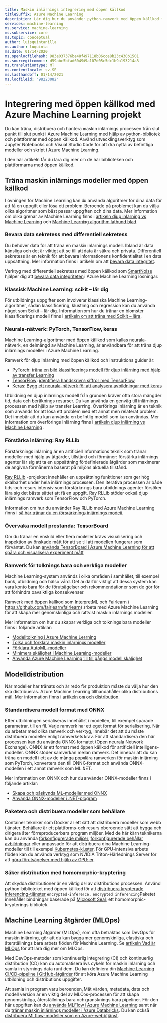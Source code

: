```yaml
---
title: Maskin inlärnings integrering med öppen källkod
titleSuffix: Azure Machine Learning
description: Lär dig hur du använder python-ramverk med öppen källkod för att träna, distribuera och hantera maskin inlärnings lösningar från slut punkt till slut punkt i Azure Machine Learning.
services: machine-learning
ms.service: machine-learning
ms.subservice: core
ms.topic: conceptual
author: luisquintanilla
ms.author: luquinta
ms.date: 01/14/2020
ms.openlocfilehash: 983e037376be48f497118b06cce8b23c430b1501
ms.sourcegitcommit: d59abc5bfad604909a107d05c5dc1b9a193214a8
ms.translationtype: MT
ms.contentlocale: sv-SE
ms.lasthandoff: 01/14/2021
ms.locfileid: "98223082"
---
```

# <a name="open-source-integration-with-azure-machine-learning-projects"></a>Integrering med öppen källkod med Azure Machine Learning projekt

Du kan träna, distribuera och hantera maskin inlärnings processen från slut punkt till slut punkt i Azure Machine Learning med hjälp av python-bibliotek och plattformar med öppen källkod.  Använd utvecklingsverktyg som Jupyter Notebooks och Visual Studio Code för att dra nytta av befintliga modeller och skript i Azure Machine Learning.  

I den här artikeln får du lära dig mer om de här biblioteken och plattformarna med öppen källkod.

## <a name="train-open-source-machine-learning-models"></a>Träna maskin inlärnings modeller med öppen källkod

I övningen för Machine Learning kan du använda algoritmer för dina data för att få en uppgift eller lösa ett problem. Beroende på problemet kan du välja olika algoritmer som bäst passar uppgiften och dina data. Mer information om olika grenar av Machine Learning finns i [artikeln djup inlärning vs Machine Learning](./concept-deep-learning-vs-machine-learning.md) och [Machine Learning algorithm lathund blad](algorithm-cheat-sheet.md).

### <a name="preserve-data-privacy-using-differential-privacy"></a>Bevara data sekretess med differentiell sekretess

Du behöver data för att träna en maskin inlärnings modell. Ibland är data känsliga och det är viktigt att se till att data är säkra och privata. Differentiell sekretess är en teknik för att bevara informationens konfidentialitet i en data uppsättning. Mer information finns i artikeln om att [bevara data integritet](concept-differential-privacy.md). 

Verktyg med differentiell sekretess med öppen källkod som [SmartNoise](https://github.com/opendifferentialprivacy/smartnoise-core-python) hjälper dig att [bevara data integriteten](how-to-differential-privacy.md) i Azure Machine Learning lösningar.

### <a name="classical-machine-learning-scikit-learn"></a>Klassisk Machine Learning: scikit – lär dig

För utbildnings uppgifter som involverar klassiska Machine Learning-algoritmer, sådan klassificering, klustring och regression kan du använda något som Scikit – lär dig. Information om hur du tränar en blomster klassificerings modell finns i [artikeln om att träna med Scikit – lära](how-to-train-scikit-learn.md).

### <a name="neural-networks-pytorch-tensorflow-keras"></a>Neurala-nätverk: PyTorch, TensorFlow, keras

Machine Learning-algoritmer med öppen källkod som kallas neurala-nätverk, en delmängd av Machine Learning, är användbara för att träna djup inlärnings modeller i Azure Machine Learning.

Ramverk för djup inlärning med öppen källkod och instruktions guider är:

 *  [PyTorch](https://github.com/pytorch/pytorch): [träna en bild klassificerings modell för djup inlärning med hjälp av transfer Learning](how-to-train-pytorch.md) 
 *  [TensorFlow](https://github.com/tensorflow/tensorflow): [identifiera handskrivna siffror med TensorFlow](how-to-train-tensorflow.md)
 *  [Keras](https://github.com/keras-team/keras): [Bygg ett neurala-nätverk för att analysera avbildningar med keras](how-to-train-keras.md)

Utbildning en djup inlärnings modell från grunden kräver ofta stora mängder tid, data och beräknings resurser. Du kan använda en genväg till inlärnings processen med hjälp av transfer Learning. Överförings inlärning är en teknik som används för att lösa ett problem med ett annat men relaterat problem. Det innebär att du kan använda en befintlig modell som kan användas. Mer information om överförings Inlärning finns i [artikeln djup inlärning vs Machine Learning](concept-deep-learning-vs-machine-learning.md#what-is-transfer-learning) .

### <a name="reinforcement-learning-ray-rllib"></a>Förstärka inlärning: Ray RLLib

Förstärknings inlärning är en artificiell informations teknik som tränar modeller med hjälp av åtgärder, tillstånd och förmåner: förstärka inlärnings agenter lär sig att ta en uppsättning fördefinierade åtgärder som maximerar de angivna förmånerna baserat på miljöns aktuella tillstånd. 

[Ray RLLib](https://github.com/ray-project/ray) -projektet innehåller en uppsättning funktioner som ger hög skalbarhet under hela inlärnings processen. Den iterativa processen är både tids-och resurs intensiv som förstärknings bara utbildnings agenter försöker lära sig det bästa sättet att få en uppgift.  Ray RLLib stöder också djup inlärnings ramverk som TensorFlow och PyTorch.  

Information om hur du använder Ray RLLib med Azure Machine Learning finns i [så här tränar du en förstärknings inlärnings modell](how-to-use-reinforcement-learning.md).

### <a name="monitor-model-performance-tensorboard"></a>Övervaka modell prestanda: TensorBoard

Om du tränar en enskild eller flera modeller krävs visualisering och inspektion av önskade mått för att se till att modellen fungerar som förväntat. Du kan [använda TensorBoard i Azure Machine Learning för att spåra och visualisera experiment mått](./how-to-monitor-tensorboard.md)

### <a name="frameworks-for-interpretable-and-fair-models"></a>Ramverk för tolknings bara och verkliga modeller

Machine Learning-system används i olika områden i samhället, till exempel bank, utbildning och hälso vård. Det är därför viktigt att dessa system kan vara konto bara för de förutsägelser och rekommendationer som de gör för att förhindra oavsiktliga konsekvenser.

Ramverk med öppen källkod som [InterpretML](https://github.com/interpretml/interpret/) och Fairlearn ( https://github.com/fairlearn/fairlearn) arbeta med Azure Machine Learning för att skapa mer genomskinliga och rättvist maskin inlärnings modeller.

Mer information om hur du skapar verkliga och tolknings bara modeller finns i följande artiklar:

- [Modelltolkning i Azure Machine Learning](how-to-machine-learning-interpretability.md)
- [Tolka och förklara maskin inlärnings modeller](how-to-machine-learning-interpretability-aml.md)
- [Förklara AutoML-modeller](how-to-machine-learning-interpretability-automl.md)
- [Minimera skälighet i Machine Learning-modeller](concept-fairness-ml.md)
- [Använda Azure Machine Learning till till gångs modell skälighet](how-to-machine-learning-fairness-aml.md)

## <a name="model-deployment"></a>Modelldistribution

När modeller har tränats och är redo för produktion måste du välja hur den ska distribueras. Azure Machine Learning tillhandahåller olika distributions mål. Mer information finns i [artikeln om och distribution](./how-to-deploy-and-where.md).

### <a name="standardize-model-formats-with-onnx"></a>Standardisera modell format med ONNX

Efter utbildningen serialiseras innehållet i modellen, till exempel sparade parametrar, till en fil. Varje ramverk har ett eget format för serialisering. När du arbetar med olika ramverk och verktyg, innebär det att du måste distribuera modeller enligt ramverkets krav. För att standardisera den här processen kan du använda ONNX-formatet (Open neurala Network Exchange). ONNX är ett format med öppen källkod för artificiell intelligens-modeller. ONNX stöder samverkan mellan ramverk. Det innebär att du kan träna en modell i ett av de många populära ramverken för maskin inlärning som PyTorch, konvertera den till ONNX-format och använda ONNX-modellen i ett annat ramverk som ML.NET.

Mer information om ONNX och hur du använder ONNX-modeller finns i följande artiklar:

- [Skapa och påskynda ML-modeller med ONNX](concept-onnx.md)
- [Använda ONNX-modeller i .NET-program](how-to-use-automl-onnx-model-dotnet.md)

### <a name="package-and-deploy-models-as-containers"></a>Paketera och distribuera modeller som behållare

Container tekniker som Docker är ett sätt att distribuera modeller som webb tjänster. Behållare är ett plattforms-och resurs oberoende sätt att bygga och dirigera åter förreproducerbara program miljöer. Med de här kärn teknikerna kan du använda [förkonfigurerade miljöer](./how-to-use-environments.md), [förkonfigurerade behållar avbildningar](./how-to-deploy-custom-docker-image.md) eller anpassade för att distribuera dina Machine Learning-modeller till till exempel [Kubernetes-kluster](./how-to-deploy-azure-kubernetes-service.md?tabs=python). För GPU-intensiva arbets flöden kan du använda verktyg som NVIDIA Triton-Härlednings Server för att [göra förutsägelser med hjälp av GPU: er](how-to-deploy-with-triton.md?tabs=python).

### <a name="secure-deployments-with-homomorphic-encryption"></a>Säker distribution med homomorphic-kryptering

Att skydda distributioner är en viktig del av distributions processen. Använd python-biblioteket med öppen källkod för att [distribuera krypterade inferencing-tjänster](how-to-homomorphic-encryption-seal.md) `encrypted-inference` . `encrypted inferencing`Paketet innehåller bindningar baserade på [Microsoft Seal](https://github.com/Microsoft/SEAL), ett homomorphic-krypterings bibliotek.

## <a name="machine-learning-operations-mlops"></a>Machine Learning åtgärder (MLOps)

Machine Learning åtgärder (MLOps), som ofta betraktas som DevOps för maskin inlärning, gör att du kan bygga mer genomskinliga, elastiska och återställnings bara arbets flöden för Machine Learning. Se [artikeln Vad är MLOps](./concept-model-management-and-deployment.md) för att lära dig mer om MLOps. 

Med DevOps-metoder som kontinuerlig integrering (CI) och kontinuerlig distribution (CD) kan du automatisera livs cykeln för maskin inlärning och samla in styrnings data runt dem. Du kan definiera din [Machine Learning CI/CD-pipeline i GitHub-åtgärder](./how-to-github-actions-machine-learning.md) för att köra Azure Machine Learning utbildning och distributions uppgifter. 

Att samla in program varu beroenden, Mät värden, metadata, data och modell version är en viktig del av MLOps-processen för att skapa genomskinliga, återställnings bara och gransknings bara pipeliner. För den här uppgiften kan du [använda MLFlow i Azure Machine Learning](how-to-use-mlflow.md) samt när du [tränar maskin inlärnings modeller i Azure Databricks](./how-to-use-mlflow-azure-databricks.md). Du kan också [distribuera MLflow-modeller som en Azure-webbtjänst](how-to-deploy-mlflow-models.md). 
